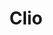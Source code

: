 ---
layout: startup_page
title: "Clio"
id: "clio.com"
permalink: "/clioclio.com04122025/"
website: "https://www.clio.com/"
funding_round: "Series F"
funding_amount: "$900M"
investors: "New Enterprise Associates (NEA), Goldman Sachs Asset Management, Sixth Street Growth, CapitalG, Tidemark, TCV, JMI Equity, funds and accounts advised by T. Rowe Price Associates, Inc. and by T. Rowe Price Investment Management, Inc., OMERS"
about: "Clio is a leading provider of cloud-based legal technology solutions, offering an operating system for law firms that streamlines various aspects of legal practice, from client intake to payments. Its platform integrates with over 250+ legal tech tools and is endorsed by numerous bar associations worldwide, serving over 1,000 mid-sized firms in the US alone."
markets: "Legal Technology, Artificial Intelligence (AI), CRM, Legal, Legal Tech, Software"
hq: "Burnaby, British Columbia, Canada"
founded_year: "2008"
linkedin: "https://www.linkedin.com/company/clio---cloud-based-legal-technology"
twitter: "https://twitter.com/goclio"
instagram: ""
facebook: "https://www.facebook.com/GoClio"
crunchbase: "https://www.crunchbase.com/organization/clio"
pitchbook: "https://pitchbook.com/profiles/company/53743-87"

# SEO Optimization
meta_title: "Clio - Series F Funding ($900M)"
meta_description: "Clio, Clio is a leading provider of cloud-based legal technology solutions, offering an operating system for law firms that streamlines various aspects of l..."
meta_keywords: "Clio, Legal Technology, Artificial Intelligence (AI), CRM, Legal, Legal Tech, Software, Series F funding"
canonical_url: "https://pkprojectstartups.github.io/projectstartups.com/clioclio.com04122025/"
---